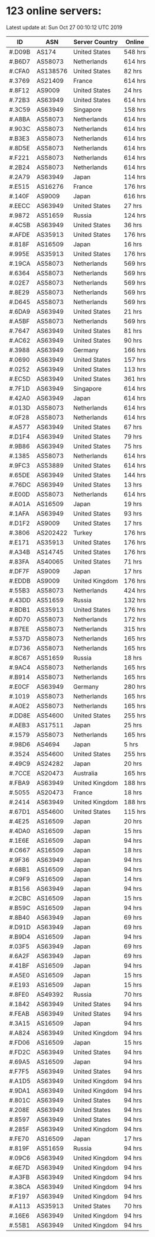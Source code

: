 # 123 online servers:

Latest update at: Sun Oct 27 00:10:12 UTC 2019

| ID | ASN | Server Country | Online |
| -- | --- | -------------- | ------ |
| #.D09B | AS174 | United States | 548 hrs |
| #.B6D7 | AS58073 | Netherlands | 614 hrs |
| #.CFA0 | AS138576 | United States | 82 hrs |
| #.3769 | AS21409 | France | 614 hrs |
| #.8F12 | AS9009 | United States | 24 hrs |
| #.72B3 | AS63949 | United States | 614 hrs |
| #.3C59 | AS63949 | Singapore | 158 hrs |
| #.A8BA | AS58073 | Netherlands | 614 hrs |
| #.903C | AS58073 | Netherlands | 614 hrs |
| #.B3E3 | AS58073 | Netherlands | 614 hrs |
| #.8D5E | AS58073 | Netherlands | 614 hrs |
| #.F221 | AS58073 | Netherlands | 614 hrs |
| #.2B24 | AS58073 | Netherlands | 614 hrs |
| #.2A79 | AS63949 | Japan | 114 hrs |
| #.E515 | AS16276 | France | 176 hrs |
| #.140F | AS9009 | Japan | 616 hrs |
| #.EECC | AS63949 | United States | 27 hrs |
| #.9872 | AS51659 | Russia | 124 hrs |
| #.4C5B | AS63949 | United States | 36 hrs |
| #.AFDE | AS35913 | United States | 176 hrs |
| #.818F | AS16509 | Japan | 16 hrs |
| #.995E | AS35913 | United States | 176 hrs |
| #.19CA | AS58073 | Netherlands | 569 hrs |
| #.6364 | AS58073 | Netherlands | 569 hrs |
| #.02E7 | AS58073 | Netherlands | 569 hrs |
| #.8E29 | AS58073 | Netherlands | 569 hrs |
| #.D645 | AS58073 | Netherlands | 569 hrs |
| #.6DA9 | AS63949 | United States | 21 hrs |
| #.A5BF | AS58073 | Netherlands | 569 hrs |
| #.7647 | AS63949 | United States | 81 hrs |
| #.AC62 | AS63949 | United States | 90 hrs |
| #.3988 | AS63949 | Germany | 166 hrs |
| #.0690 | AS63949 | United States | 157 hrs |
| #.0252 | AS63949 | United States | 113 hrs |
| #.EC5D | AS63949 | United States | 361 hrs |
| #.7F1D | AS63949 | Singapore | 614 hrs |
| #.42A0 | AS63949 | Japan | 614 hrs |
| #.013D | AS58073 | Netherlands | 614 hrs |
| #.0F28 | AS58073 | Netherlands | 614 hrs |
| #.A577 | AS63949 | United States | 67 hrs |
| #.D1F4 | AS63949 | United States | 79 hrs |
| #.9B86 | AS63949 | United States | 75 hrs |
| #.1385 | AS58073 | Netherlands | 614 hrs |
| #.9FC3 | AS53889 | United States | 614 hrs |
| #.65DE | AS63949 | United States | 144 hrs |
| #.76DC | AS63949 | United States | 13 hrs |
| #.E00D | AS58073 | Netherlands | 614 hrs |
| #.A01A | AS16509 | Japan | 19 hrs |
| #.1AFA | AS63949 | United States | 93 hrs |
| #.D1F2 | AS9009 | United States | 17 hrs |
| #.3806 | AS202422 | Turkey | 176 hrs |
| #.E171 | AS35913 | United States | 176 hrs |
| #.A34B | AS14745 | United States | 176 hrs |
| #.83FA | AS40065 | United States | 71 hrs |
| #.DF7F | AS9009 | Japan | 17 hrs |
| #.EDDB | AS9009 | United Kingdom | 176 hrs |
| #.55B3 | AS58073 | Netherlands | 424 hrs |
| #.43DD | AS51659 | Russia | 132 hrs |
| #.BDB1 | AS35913 | United States | 176 hrs |
| #.6D70 | AS58073 | Netherlands | 172 hrs |
| #.B7EE | AS58073 | Netherlands | 315 hrs |
| #.537D | AS58073 | Netherlands | 165 hrs |
| #.D736 | AS58073 | Netherlands | 165 hrs |
| #.8C67 | AS51659 | Russia | 18 hrs |
| #.9AC4 | AS58073 | Netherlands | 165 hrs |
| #.B914 | AS58073 | Netherlands | 165 hrs |
| #.E0CF | AS63949 | Germany | 280 hrs |
| #.1019 | AS58073 | Netherlands | 165 hrs |
| #.A0E2 | AS58073 | Netherlands | 165 hrs |
| #.DD8E | AS54600 | United States | 255 hrs |
| #.AEB3 | AS17511 | Japan | 25 hrs |
| #.1579 | AS58073 | Netherlands | 165 hrs |
| #.98D6 | AS4694 | Japan | 5 hrs |
| #.3524 | AS54600 | United States | 255 hrs |
| #.49C9 | AS24282 | Japan | 20 hrs |
| #.7CCE | AS20473 | Australia | 165 hrs |
| #.FBA9 | AS63949 | United Kingdom | 188 hrs |
| #.5055 | AS20473 | France | 18 hrs |
| #.2414 | AS63949 | United Kingdom | 188 hrs |
| #.67D1 | AS54600 | United States | 115 hrs |
| #.4E25 | AS16509 | Japan | 20 hrs |
| #.4DA0 | AS16509 | Japan | 15 hrs |
| #.1E6E | AS16509 | Japan | 94 hrs |
| #.C667 | AS16509 | Japan | 18 hrs |
| #.9F36 | AS63949 | Japan | 94 hrs |
| #.68B1 | AS16509 | Japan | 94 hrs |
| #.C9F9 | AS16509 | Japan | 14 hrs |
| #.B156 | AS63949 | Japan | 94 hrs |
| #.2CBC | AS16509 | Japan | 15 hrs |
| #.B59C | AS16509 | Japan | 94 hrs |
| #.8B40 | AS63949 | Japan | 69 hrs |
| #.D91D | AS63949 | Japan | 69 hrs |
| #.B9D4 | AS16509 | Japan | 94 hrs |
| #.03F5 | AS63949 | Japan | 69 hrs |
| #.6A2F | AS63949 | Japan | 69 hrs |
| #.41BF | AS16509 | Japan | 94 hrs |
| #.A5E0 | AS16509 | Japan | 15 hrs |
| #.E193 | AS16509 | Japan | 15 hrs |
| #.8FE0 | AS49392 | Russia | 70 hrs |
| #.1842 | AS63949 | United States | 94 hrs |
| #.FEAB | AS63949 | United States | 94 hrs |
| #.3A15 | AS16509 | Japan | 94 hrs |
| #.A824 | AS63949 | United Kingdom | 94 hrs |
| #.FD06 | AS16509 | Japan | 15 hrs |
| #.FD2C | AS63949 | United States | 94 hrs |
| #.69A5 | AS16509 | Japan | 94 hrs |
| #.F7F5 | AS63949 | United States | 94 hrs |
| #.A1D5 | AS63949 | United Kingdom | 94 hrs |
| #.9DA1 | AS63949 | United Kingdom | 94 hrs |
| #.801C | AS63949 | United States | 94 hrs |
| #.208E | AS63949 | United States | 94 hrs |
| #.8597 | AS63949 | United States | 94 hrs |
| #.285F | AS63949 | United Kingdom | 94 hrs |
| #.FE70 | AS16509 | Japan | 17 hrs |
| #.819F | AS51659 | Russia | 94 hrs |
| #.09C6 | AS63949 | United Kingdom | 94 hrs |
| #.6E7D | AS63949 | United Kingdom | 94 hrs |
| #.A3FB | AS63949 | United Kingdom | 94 hrs |
| #.38CA | AS63949 | United Kingdom | 94 hrs |
| #.F197 | AS63949 | United Kingdom | 94 hrs |
| #.A113 | AS35913 | United States | 70 hrs |
| #.16E6 | AS63949 | United Kingdom | 94 hrs |
| #.55B1 | AS63949 | United Kingdom | 94 hrs |

